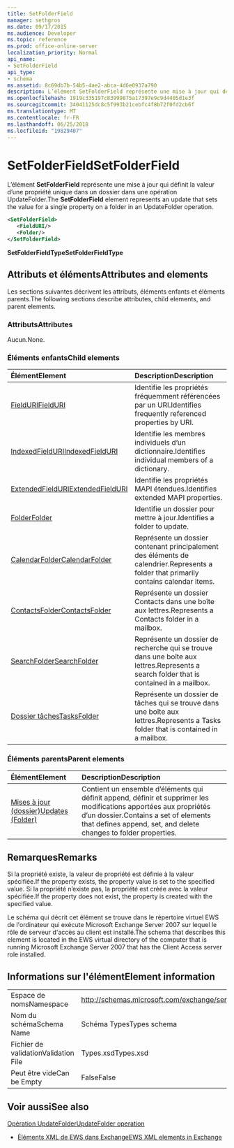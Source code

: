```yaml
---
title: SetFolderField
manager: sethgros
ms.date: 09/17/2015
ms.audience: Developer
ms.topic: reference
ms.prod: office-online-server
localization_priority: Normal
api_name:
- SetFolderField
api_type:
- schema
ms.assetid: 8c69db7b-54b5-4ae2-abca-4d6e0937a790
description: L’élément SetFolderField représente une mise à jour qui définit la valeur d’une propriété unique dans un dossier dans une opération UpdateFolder.
ms.openlocfilehash: 1919c335197c83999875a17397e9c9d4405d1e3f
ms.sourcegitcommit: 34041125dc8c5f993b21cebfc4f8b72f0fd2cb6f
ms.translationtype: MT
ms.contentlocale: fr-FR
ms.lasthandoff: 06/25/2018
ms.locfileid: "19829407"
---
```

# <a name="setfolderfield"></a><span data-ttu-id="65e9a-103">SetFolderField</span><span class="sxs-lookup"><span data-stu-id="65e9a-103">SetFolderField</span></span>

<span data-ttu-id="65e9a-104">L’élément **SetFolderField** représente une mise à jour qui définit la valeur d’une propriété unique dans un dossier dans une opération UpdateFolder.</span><span class="sxs-lookup"><span data-stu-id="65e9a-104">The **SetFolderField** element represents an update that sets the value for a single property on a folder in an UpdateFolder operation.</span></span> 
  
```xml
<SetFolderField>
   <FieldURI/>
   <Folder/>
</SetFolderField>
```

 <span data-ttu-id="65e9a-105">**SetFolderFieldType**</span><span class="sxs-lookup"><span data-stu-id="65e9a-105">**SetFolderFieldType**</span></span>
## <a name="attributes-and-elements"></a><span data-ttu-id="65e9a-106">Attributs et éléments</span><span class="sxs-lookup"><span data-stu-id="65e9a-106">Attributes and elements</span></span>

<span data-ttu-id="65e9a-107">Les sections suivantes décrivent les attributs, éléments enfants et éléments parents.</span><span class="sxs-lookup"><span data-stu-id="65e9a-107">The following sections describe attributes, child elements, and parent elements.</span></span>
  
### <a name="attributes"></a><span data-ttu-id="65e9a-108">Attributs</span><span class="sxs-lookup"><span data-stu-id="65e9a-108">Attributes</span></span>

<span data-ttu-id="65e9a-109">Aucun.</span><span class="sxs-lookup"><span data-stu-id="65e9a-109">None.</span></span>
  
### <a name="child-elements"></a><span data-ttu-id="65e9a-110">Éléments enfants</span><span class="sxs-lookup"><span data-stu-id="65e9a-110">Child elements</span></span>

|<span data-ttu-id="65e9a-111">**Élément**</span><span class="sxs-lookup"><span data-stu-id="65e9a-111">**Element**</span></span>|<span data-ttu-id="65e9a-112">**Description**</span><span class="sxs-lookup"><span data-stu-id="65e9a-112">**Description**</span></span>|
|:-----|:-----|
|[<span data-ttu-id="65e9a-113">FieldURI</span><span class="sxs-lookup"><span data-stu-id="65e9a-113">FieldURI</span></span>](fielduri.md) <br/> |<span data-ttu-id="65e9a-114">Identifie les propriétés fréquemment référencées par un URI.</span><span class="sxs-lookup"><span data-stu-id="65e9a-114">Identifies frequently referenced properties by URI.</span></span>  <br/> |
|[<span data-ttu-id="65e9a-115">IndexedFieldURI</span><span class="sxs-lookup"><span data-stu-id="65e9a-115">IndexedFieldURI</span></span>](indexedfielduri.md) <br/> |<span data-ttu-id="65e9a-116">Identifie les membres individuels d’un dictionnaire.</span><span class="sxs-lookup"><span data-stu-id="65e9a-116">Identifies individual members of a dictionary.</span></span>  <br/> |
|[<span data-ttu-id="65e9a-117">ExtendedFieldURI</span><span class="sxs-lookup"><span data-stu-id="65e9a-117">ExtendedFieldURI</span></span>](extendedfielduri.md) <br/> |<span data-ttu-id="65e9a-118">Identifie les propriétés MAPI étendues.</span><span class="sxs-lookup"><span data-stu-id="65e9a-118">Identifies extended MAPI properties.</span></span>  <br/> |
|[<span data-ttu-id="65e9a-119">Folder</span><span class="sxs-lookup"><span data-stu-id="65e9a-119">Folder</span></span>](folder.md) <br/> |<span data-ttu-id="65e9a-120">Identifie un dossier pour mettre à jour.</span><span class="sxs-lookup"><span data-stu-id="65e9a-120">Identifies a folder to update.</span></span>  <br/> |
|[<span data-ttu-id="65e9a-121">CalendarFolder</span><span class="sxs-lookup"><span data-stu-id="65e9a-121">CalendarFolder</span></span>](calendarfolder.md) <br/> |<span data-ttu-id="65e9a-122">Représente un dossier contenant principalement des éléments de calendrier.</span><span class="sxs-lookup"><span data-stu-id="65e9a-122">Represents a folder that primarily contains calendar items.</span></span>  <br/> |
|[<span data-ttu-id="65e9a-123">ContactsFolder</span><span class="sxs-lookup"><span data-stu-id="65e9a-123">ContactsFolder</span></span>](contactsfolder.md) <br/> |<span data-ttu-id="65e9a-124">Représente un dossier Contacts dans une boîte aux lettres.</span><span class="sxs-lookup"><span data-stu-id="65e9a-124">Represents a Contacts folder in a mailbox.</span></span>  <br/> |
|[<span data-ttu-id="65e9a-125">SearchFolder</span><span class="sxs-lookup"><span data-stu-id="65e9a-125">SearchFolder</span></span>](searchfolder.md) <br/> |<span data-ttu-id="65e9a-126">Représente un dossier de recherche qui se trouve dans une boîte aux lettres.</span><span class="sxs-lookup"><span data-stu-id="65e9a-126">Represents a search folder that is contained in a mailbox.</span></span>  <br/> |
|[<span data-ttu-id="65e9a-127">Dossier tâches</span><span class="sxs-lookup"><span data-stu-id="65e9a-127">TasksFolder</span></span>](tasksfolder.md) <br/> |<span data-ttu-id="65e9a-128">Représente un dossier de tâches qui se trouve dans une boîte aux lettres.</span><span class="sxs-lookup"><span data-stu-id="65e9a-128">Represents a Tasks folder that is contained in a mailbox.</span></span>  <br/> |
   
### <a name="parent-elements"></a><span data-ttu-id="65e9a-129">Éléments parents</span><span class="sxs-lookup"><span data-stu-id="65e9a-129">Parent elements</span></span>

|<span data-ttu-id="65e9a-130">**Élément**</span><span class="sxs-lookup"><span data-stu-id="65e9a-130">**Element**</span></span>|<span data-ttu-id="65e9a-131">**Description**</span><span class="sxs-lookup"><span data-stu-id="65e9a-131">**Description**</span></span>|
|:-----|:-----|
|[<span data-ttu-id="65e9a-132">Mises à jour (dossier)</span><span class="sxs-lookup"><span data-stu-id="65e9a-132">Updates (Folder)</span></span>](updates-folder.md) <br/> |<span data-ttu-id="65e9a-133">Contient un ensemble d’éléments qui définit append, définir et supprimer les modifications apportées aux propriétés d’un dossier.</span><span class="sxs-lookup"><span data-stu-id="65e9a-133">Contains a set of elements that defines append, set, and delete changes to folder properties.</span></span>  <br/> |
   
## <a name="remarks"></a><span data-ttu-id="65e9a-134">Remarques</span><span class="sxs-lookup"><span data-stu-id="65e9a-134">Remarks</span></span>

<span data-ttu-id="65e9a-135">Si la propriété existe, la valeur de propriété est définie à la valeur spécifiée.</span><span class="sxs-lookup"><span data-stu-id="65e9a-135">If the property exists, the property value is set to the specified value.</span></span> <span data-ttu-id="65e9a-136">Si la propriété n’existe pas, la propriété est créée avec la valeur spécifiée.</span><span class="sxs-lookup"><span data-stu-id="65e9a-136">If the property does not exist, the property is created with the specified value.</span></span>
  
<span data-ttu-id="65e9a-137">Le schéma qui décrit cet élément se trouve dans le répertoire virtuel EWS de l'ordinateur qui exécute Microsoft Exchange Server 2007 sur lequel le rôle de serveur d'accès au client est installé.</span><span class="sxs-lookup"><span data-stu-id="65e9a-137">The schema that describes this element is located in the EWS virtual directory of the computer that is running Microsoft Exchange Server 2007 that has the Client Access server role installed.</span></span>
  
## <a name="element-information"></a><span data-ttu-id="65e9a-138">Informations sur l'élément</span><span class="sxs-lookup"><span data-stu-id="65e9a-138">Element information</span></span>

|||
|:-----|:-----|
|<span data-ttu-id="65e9a-139">Espace de noms</span><span class="sxs-lookup"><span data-stu-id="65e9a-139">Namespace</span></span>  <br/> |http://schemas.microsoft.com/exchange/services/2006/types  <br/> |
|<span data-ttu-id="65e9a-140">Nom du schéma</span><span class="sxs-lookup"><span data-stu-id="65e9a-140">Schema Name</span></span>  <br/> |<span data-ttu-id="65e9a-141">Schéma Types</span><span class="sxs-lookup"><span data-stu-id="65e9a-141">Types schema</span></span>  <br/> |
|<span data-ttu-id="65e9a-142">Fichier de validation</span><span class="sxs-lookup"><span data-stu-id="65e9a-142">Validation File</span></span>  <br/> |<span data-ttu-id="65e9a-143">Types.xsd</span><span class="sxs-lookup"><span data-stu-id="65e9a-143">Types.xsd</span></span>  <br/> |
|<span data-ttu-id="65e9a-144">Peut être vide</span><span class="sxs-lookup"><span data-stu-id="65e9a-144">Can be Empty</span></span>  <br/> |<span data-ttu-id="65e9a-145">False</span><span class="sxs-lookup"><span data-stu-id="65e9a-145">False</span></span>  <br/> |
   
## <a name="see-also"></a><span data-ttu-id="65e9a-146">Voir aussi</span><span class="sxs-lookup"><span data-stu-id="65e9a-146">See also</span></span>



[<span data-ttu-id="65e9a-147">Opération UpdateFolder</span><span class="sxs-lookup"><span data-stu-id="65e9a-147">UpdateFolder operation</span></span>](updatefolder-operation.md)


- [<span data-ttu-id="65e9a-148">Éléments XML de EWS dans Exchange</span><span class="sxs-lookup"><span data-stu-id="65e9a-148">EWS XML elements in Exchange</span></span>](ews-xml-elements-in-exchange.md)

